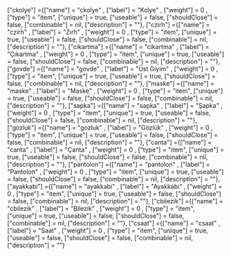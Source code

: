 ["ckolye"]                    ={["name"] = "ckolye"                 , ["label"] = "Kolye"                      , ["weight"] =   0 , ["type"] = "item", ["unique"] = true, ["useable"] = false, ["shouldClose"] = false, ["combinable"] = nil, ["description"] = ""}, 
    ["czirh"]                    ={["name"] = "czirh"                 , ["label"] = "Zırh"                      , ["weight"] =   0 , ["type"] = "item", ["unique"] = true, ["useable"] = false, ["shouldClose"] = false, ["combinable"] = nil, ["description"] = ""}, 
    ["cikartma"]                    ={["name"] = "cikartma"                 , ["label"] = "Çıkartma"                      , ["weight"] =   0 , ["type"] = "item", ["unique"] = true, ["useable"] = false, ["shouldClose"] = false, ["combinable"] = nil, ["description"] = ""}, 
    ["govde"]                    ={["name"] = "govde"                 , ["label"] = "Üst Giyim"                      , ["weight"] =   0 , ["type"] = "item", ["unique"] = true, ["useable"] = true, ["shouldClose"] = false, ["combinable"] = nil, ["description"] = ""}, 
    ["maske"]                    ={["name"] = "maske"                 , ["label"] = "Maske"                      , ["weight"] =   0 , ["type"] = "item", ["unique"] = true, ["useable"] = false, ["shouldClose"] = false, ["combinable"] = nil, ["description"] = ""}, 
    ["sapka"]                    ={["name"] = "sapka"                 , ["label"] = "Şapka"                      , ["weight"] =   0 , ["type"] = "item", ["unique"] = true, ["useable"] = false, ["shouldClose"] = false, ["combinable"] = nil, ["description"] = ""}, 
    ["gozluk"]                    ={["name"] = "gozluk"                 , ["label"] = "Gözlük"                      , ["weight"] =   0 , ["type"] = "item", ["unique"] = true, ["useable"] = false, ["shouldClose"] = false, ["combinable"] = nil, ["description"] = ""}, 
    ["canta"]                    ={["name"] = "canta"                 , ["label"] = "Çanta"                      , ["weight"] =   0 , ["type"] = "item", ["unique"] = true, ["useable"] = false, ["shouldClose"] = false, ["combinable"] = nil, ["description"] = ""}, 
    ["pantolon"]                    ={["name"] = "pantolon"                 , ["label"] = "Pantolon"                      , ["weight"] =   0 , ["type"] = "item", ["unique"] = true, ["useable"] = false, ["shouldClose"] = false, ["combinable"] = nil, ["description"] = ""}, 
    ["ayakkabi"]                    ={["name"] = "ayakkabi"                 , ["label"] = "Ayakkabı"                      , ["weight"] =   0 , ["type"] = "item", ["unique"] = true, ["useable"] = false, ["shouldClose"] = false, ["combinable"] = nil, ["description"] = ""}, 
    ["cbilezik"]                    ={["name"] = "cbilezik"                 , ["label"] = "Bilezik"                      , ["weight"] =   0 , ["type"] = "item", ["unique"] = true, ["useable"] = false, ["shouldClose"] = false, ["combinable"] = nil, ["description"] = ""}, 
    ["csaat"]                    ={["name"] = "csaat"                 , ["label"] = "Saat"                      , ["weight"] =   0 , ["type"] = "item", ["unique"] = true, ["useable"] = false, ["shouldClose"] = false, ["combinable"] = nil, ["description"] = ""} 